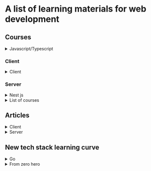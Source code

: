 # A list of learning materials for web development

## Courses

<details>
<summary>Javascript/Typescript</summary>

1. [Using type definitions (TypeScript tutorial, #9)](https://youtu.be/cqv5nhARjr8)
1. [Typescript: type definition files](https://youtu.be/ShargpxE1Xs)
</details>

### Client

<details>
<summary>Client</summary>

</details>

### Server

<details>
<summary>Nest js</summary>

1. [06 Saving quiz data to Database in TypeORM using services and Repository NestJs tutorieal](https://youtu.be/r2FN1Szul1I)
1. [07 Creating the Question entity for Quiz](https://youtu.be/9fW401Ri5WU)
1. [08 Entity relation with TypeORM and saving questions](https://youtu.be/uXVTWbmPN2Q)
1. [09 Refactoring the quiz module and moving things to make more sense using VS Code](https://youtu.be/9rp5vIV1ptA)
1. [10 Additing options to a questions using Type ORM relations - Part 1](https://youtu.be/SxCdNRIFhbs)

1. [11 Additing options to a questions using Type ORM relations - Part 2](https://youtu.be/5FWOyzLbFuA)
1. [12 Loading quiz with questions - query, joins and nested relations in TypeORM](https://youtu.be/pf2e_bgcHbA)
1. [13 Show Quiz with questions and options | Type ORM second level relation](https://youtu.be/M6eZVxszNxQ)
1. [14 Nestjs Config module to work with env files and hide your secrets from codebase](https://youtu.be/aDlBnxVzS_Q)
1. [15 Nestjs | User registration and password hash with bcrypt with TypeORM Hooks](https://youtu.be/hd016Yz1SIk)
1. [16 How to run or setup migrations in Nest JS with TypeORM](https://youtu.be/1-MRmLsUrAo)
1. [17 NestJS JWT Token for API authentication, Passport - API security](https://youtu.be/5HYlU-ZXTVU)
1. [18 Nest JS JWT Secret through config and env file](https://youtu.be/GVGeTshQ7iU)
1. [19 Nest JS JWT Swagger API documentation setup](https://youtu.be/lZmsY0e2ojQ)
1. [20 Pagination with Nest JS - How to get paginated data with Type ORM and Nest JS](https://youtu.be/KPen5MMnBH8)

1. [21 Nest JS TypeORM Seeder setup | How to use Seeds and Factories with NestJs and TypeORM and more](https://youtu.be/Tq5Pmh7l6-U)
1. [22 Nest JS adding columns to a database table TypeORM using migrations](https://youtu.be/LqEM0vSqEXY)
1. [23 Nest JS How to use middleware in Nest JS and it's concept](https://youtu.be/8vyXWyml634)
1. [24 Nest JS Custom exceptions and why they are useful](https://youtu.be/jOCvdC9BBqY)
1. [25 Nest JS Trick to use sample data while development](https://youtu.be/ypClyOKljBY)
1. [26 Nest JS Guards what are they and how to use them](https://youtu.be/_I1KHiOlb1o)
1. [27 Nest JS Dynamic role guard to handle multiple roles for different API](https://youtu.be/srpEwVU0Yk8)
1. [28 Nest JS Events and how to do event driven development in Node Nest JS framework](https://youtu.be/Aq6iMnBAKsE)
1. [29 Nestjs API to upload files](https://youtu.be/A1RbTJn0mYE)
1. [30 Nestjs and Meilisearch backend implementation](https://youtu.be/F0eUgWCMTRQ)
1. [31 NestJs and ReactJs search implementation](https://youtu.be/21YD4N8amIA)
</details>

<details>
<summary>List of courses</summary>

1. [Netninja - GraphQL](https://youtube.com/playlist?list=PL4cUxeGkcC9iK6Qhn-QLcXCXPQUov1U7f)
1. [GraphQL Course - Beginner To Expert](https://youtube.com/playlist?list=PLpPqplz6dKxXICtNgHY1tiCPau_AwWAJU)
1. [MySQL Complete Tutorial for Beginners 2022](https://youtube.com/playlist?list=PLjVLYmrlmjGeyCPgdHL2vWmEGKxcpsC0E)
1. [Nestjs Full Course 2022 | Beginner Nestjs Tutorial](https://youtu.be/Mgr5_r70OJQ)
1. [9 best practices of REST API development](https://youtu.be/VsSBnLGM340)
1. [API Documentation Tutorial For Beginners With Swagger](https://youtube.com/playlist?list=PLnBvgoOXZNCOiV54qjDOPA9R7DIDazxBA)
1. [Prisma Tutorial](https://youtube.com/playlist?list=PLtCU1KU9f0rhxjimJKtGcnnf1Oh0j1uYm)
1. [Nginx tutorials](https://youtube.com/playlist?list=PLNblnG6W6-KKh05EHeoqRWJ0TJMYsY-x5)
1. [PayPal Checkout 2.0 - Monetize React, Angular, & Vue Quickly](https://youtu.be/AtZGoueL4Vs)
1. [Accept a card payment with Stripe.js](https://youtu.be/0oHjwz-WHcc)
1. [Get Paid with Crypto in your App // Coinbase Commerce Tutorial](https://youtu.be/sZif1kuAjcY)
1. [토스ㅣSLASH 21 - 결제 시스템의 SDK와 API 디자인](https://youtu.be/E4_0WWqmF3M)
1. [DBMS Indexing: The Basic Concept](https://youtu.be/zDzu6vka0rQ)
1. [인덱스는 얼마나 효과적일까? 실습해보기 feat.MongoDB](https://youtu.be/ARxGFTmFrKQ)
1. [로드 밸런싱이란? | 천상계 개발자가 되려면 이 정도는 알아야지](https://youtu.be/9_6COPOMZvI)
1. [PostgreSQL Tutorial for Beginners | Learn SQL Queries using PostgreSQL and PgAdmin 4 | Beginner's Guide to PostgreSQ](https://youtube.com/playlist?list=PLS1QulWo1RIa-sDLWbP01sEnlm_Bxmvqs)
1. [토스ㅣSLASH 22 - 잃어버린 유저의 시간을 찾아서 : 100년을 아껴준 SSR 이야기](https://youtu.be/IKyA8BKxpXc)
</details>

## Articles

<details>
<summary>Client</summary>

</details>

<details>
<summary>Server</summary>

</details>

## New tech stack learning curve

<details>
<summary>Go</summary>

1. [GoLang Simple HTTP Web Server | Beginners Tutorial](https://youtu.be/YMFkgN9r_jg)
1. [GoLang Simple TODO App using HTML Templates | Beginners Tutorial](https://youtu.be/UeUDGEa0AX4)
1. [Backend master class [Golang, Postgres, Docker]](https://youtube.com/playlist?list=PLy_6D98if3ULEtXtNSY_2qN21VCKgoQAE)
</details>

<details>
<summary>From zero hero</summary>

1. [System Design: Why is Kafka fast?](https://youtu.be/UNUz1-msbOM)
1. [네이버, 라인 개발자들에게 조언받은 백엔드 개발자 로드맵](https://youtu.be/tcyb_BwAPpY)

</details>
